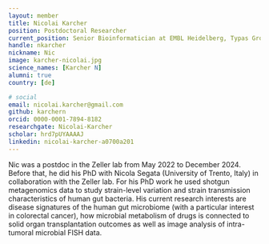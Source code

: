 ```yaml
---
layout: member
title: Nicolai Karcher
position: Postdoctoral Researcher
current_position: Senior Bioinformatician at EMBL Heidelberg, Typas Group
handle: nkarcher
nickname: Nic
image: karcher-nicolai.jpg
science_names: [Karcher N]
alumni: true
country: [de]

# social
email: nicolai.karcher@gmail.com
github: karchern
orcid: 0000-0001-7894-8182
researchgate: Nicolai-Karcher
scholar: hrd7pUYAAAAJ
linkedin: nicolai-karcher-a0700a201
---
```


Nic was a postdoc in the Zeller lab from May 2022 to December 2024. Before that, he did his PhD with Nicola Segata (University of Trento, Italy) in collaboration with the Zeller lab. For his PhD work he used shotgun metagenomics data to study strain-level variation and strain transmission characteristics of human gut bacteria.
His current research interests are disease signatures of the human gut microbiome (with a particular interest in colorectal cancer), how microbial metabolism of drugs is connected to solid organ transplantation outcomes as well as image analysis of intra-tumoral microbial FISH data.
